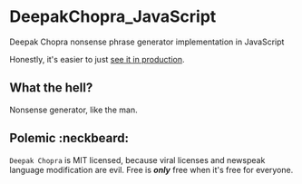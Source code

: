 DeepakChopra_JavaScript
=======================

Deepak Chopra nonsense phrase generator implementation in JavaScript

Honestly, it's easier to just [see it in production](http://choprifier.com).



What the hell?
--------------

Nonsense generator, like the man.



Polemic :neckbeard:
-------------------

`Deepak Chopra` is MIT licensed, because viral licenses and newspeak language modification are evil.  Free is ***only*** free when it's free for everyone.
